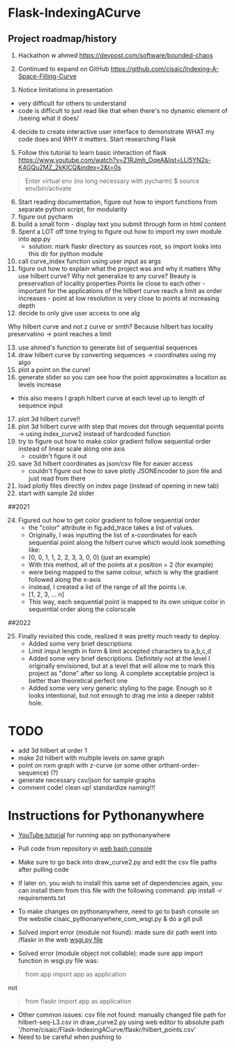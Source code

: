 # Flask-IndexingACurve

Project roadmap/history
-----------------------
1. Hackathon w ahmed
https://devpost.com/software/bounded-chaos

2. Continued to expand on GitHub
https://github.com/cisaic/Indexing-A-Space-Filling-Curve

3. Notice limitations in presentation 
- very difficult for others to understand
- code is difficult to just read like that when there's no dynamic element of /seeing what it does/

4. decide to create interactive user interface to demonstrate WHAT my code does and WHY it matters. Start researching Flask

5. Follow this tutorial to learn basic interaction of flask
https://www.youtube.com/watch?v=Z1RJmh_OqeA&list=LLl5YN2s-K4GQu2MZ_2kKlCQ&index=2&t=0s 
> Enter virtual env (no long necessary with pycharm) 
$ source env/bin/activate 

6. Start reading documentation, figure out how to import functions from separate python script, for modularity
7. figure out pycharm
8. build a small form - display text you submit through form in html content
9. Spent a LOT off time trying to figure out how to import my own module into app.py
    * solution: mark flaskr directory as sources root, so import looks into this dir for python module
10. call curve_index function using user input as args
11. figure out how to explain what the project was and why it matters 
Why use hilbert curve? Why not generalize to any curve? 
Beauty is preservation of locality properties
Points lie close to each other - important for the applications of the hilbert curve
reach a limit as order increases - point at low resolution is very close to points at increasing depth
12. decide to only give user access to one alg

Why hilbert curve and not z curve or smth? Because hilbert has locality preservatino -> point reaches a limit

13. use ahmed's function to generate list of sequential sequences 
14. draw hilbert curve by converting sequences -> coordinates using my algo
15. plot a point on the curve!
16. generate slider so you can see how the point approximates a location as levels increase
- this also means I graph hilbert curve at each level up to length of sequence input
17. plot 3d hilbert curve!!
18. plot 3d hilbert curve with step that moves dot through sequential points
-> using index_curve2 instead of hardcoded function
19. try to figure out how to make color gradient follow sequential order instead of linear scale along one axis
    - couldn't figure it out
21. save 3d hilbert coordinates as json/csv file for easier access
    - couldn't figure out how to save plotly JSONEncoder to json file and just read from there
22. load plotly files directly on index page (instead of opening in new tab)
23. start with sample 2d slider

##2021

24. Figured out how to get color gradient to follow sequential order 
    - the "color" attribute in fig.add_trace takes a list of values. 
    - Originally, I was inputting the list of x-coordinates for each sequential point along the hilbert curve
      which would look something like:
    - [0, 0, 1, 1, 2, 2, 3, 3, 0, 0] (just an example)
    - With this method, all of the points at x position = 2 (for example)
    - were being mapped to the same colour, which is why the gradient followed along the x-axis
    - instead, I created a list of the range of all the points i.e.
    - [1, 2, 3, ... n]
    - This way, each sequential point is mapped to its own unique color in sequential order along the colorscale
    
##2022

25. Finally revisited this code, realized it was pretty much ready to deploy.
    - Added some very brief descriptions
    - Limit imput length in form & limit accepted characters to a,b,c,d
    - Added some very brief descriptions. Definitely not at the level I originally envisioned, but at a level that will allow me to mark this project as "done" after so long. A complete acceptable project is better than theoretical perfect one
    - Added some very very generic styling to the page. Enough so it looks intentional, but not enough to drag me into a deeper rabbit hole.

# TODO 
- add 3d hilbert at order 1
- make 2d hilbert with multiple levels on same graph
- point on nxm graph with z-curve (or some other orthant-order-sequence) (?)
- generate necessary csv/json for sample graphs
- comment code! clean up! standardize naming!!!

# Instructions for Pythonanywhere

- [YouTube tutorial](https://www.youtube.com/watch?v=5jbdkOlf4cY) for running app on pythonanywhere
- Pull code from repository in [web bash console](https://www.pythonanywhere.com/user/cisaic/consoles/25966413/)
- Make sure to go back into draw_curve2.py and edit the csv file paths after pulling code

- If later on, you wish to install this same set of dependencies again, you can install them from this file with the following command:
pip install -r requirements.txt
- To make changes on pythonanywhere, need to go to bash console on the webstie cisaic_pythonanywhere_com_wsgi.py & do a git pull
- Solved import error (module not found): made sure dir path went into /flaskr in the web [wsgi.py file](https://www.pythonanywhere.com/user/cisaic/files/var/www/cisaic_pythonanywhere_com_wsgi.py?edit) 
- Solved error (module object not collable): made sure app import function in wsgi.py file was:
> from app import app as application 

not 
> from flaskr import app as application

- Other common issues: csv file not found: manually changed file path for hilbert-seq-L3.csv in draw_curve2.py using web editor to absolute path '/home/cisaic/Flask-IndexingACurve/flaskr/hilbert_points.csv'
- Need to be careful when pushing to 
